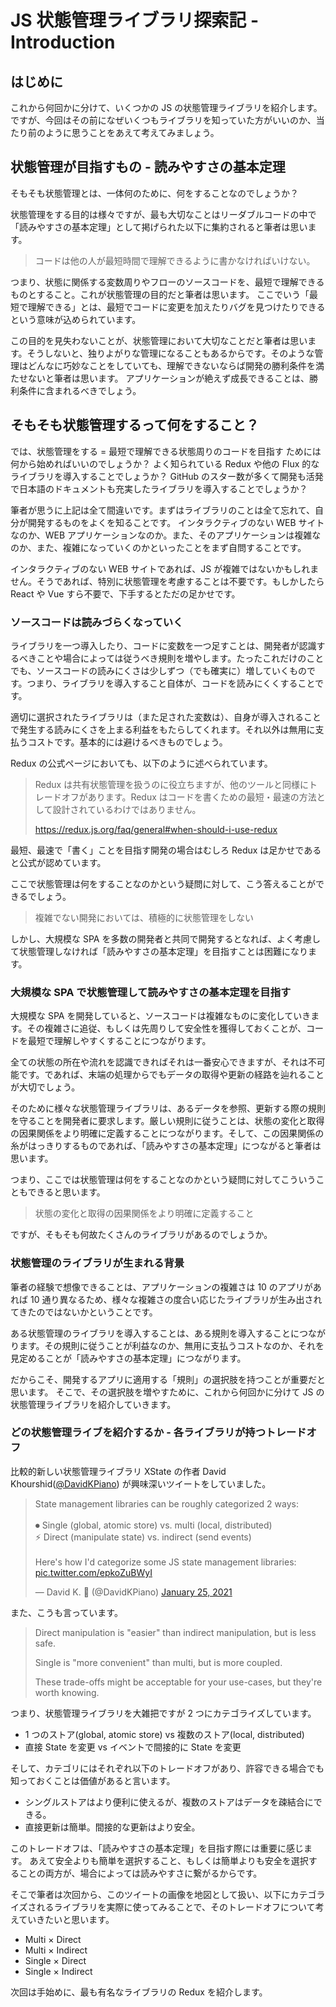 # JS 状態管理ライブラリ探索記 - Introduction

## はじめに

これから何回かに分けて、いくつかの JS の状態管理ライブラリを紹介します。
ですが、今回はその前になぜいくつもライブラリを知っていた方がいいのか、当たり前のように思うことをあえて考えてみましょう。

## 状態管理が目指すもの - 読みやすさの基本定理

そもそも状態管理とは、一体何のために、何をすることなのでしょうか？

状態管理をする目的は様々ですが、最も大切なことはリーダブルコードの中で「読みやすさの基本定理」として掲げられた以下に集約されると筆者は思います。

> コードは他の人が最短時間で理解できるように書かなければいけない。

つまり、状態に関係する変数周りやフローのソースコードを、最短で理解できるものとすること。これが状態管理の目的だと筆者は思います。
ここでいう「最短で理解できる」とは、最短でコードに変更を加えたりバグを見つけたりできるという意味が込められています。

この目的を見失わないことが、状態管理において大切なことだと筆者は思います。そうしないと、独りよがりな管理になることもあるからです。そのような管理はどんなに巧妙なことをしていても、理解できないならば開発の勝利条件を満たせないと筆者は思います。
アプリケーションが絶えず成長できることは、勝利条件に含まれるべきでしょう。

## そもそも状態管理するって何をすること？

では、状態管理をする = 最短で理解できる状態周りのコードを目指す ためには何から始めればいいのでしょうか？ よく知られている Redux や他の Flux 的なライブラリを導入することでしょうか？ GitHub のスター数が多くて開発も活発で日本語のドキュメントも充実したライブラリを導入することでしょうか？

筆者が思うに上記は全て間違いです。まずはライブラリのことは全て忘れて、自分が開発するものをよくを知ることです。
インタラクティブのない WEB サイトなのか、WEB アプリケーションなのか。また、そのアプリケーションは複雑なのか、また、複雑になっていくのかといったことをまず自問することです。

インタラクティブのない WEB サイトであれば、JS が複雑ではないかもしれません。そうであれば、特別に状態管理を考慮することは不要です。もしかしたら React や Vue すら不要で、下手するとただの足かせです。

### ソースコードは読みづらくなっていく

ライブラリを一つ導入したり、コードに変数を一つ足すことは、開発者が認識するべきことや場合によっては従うべき規則を増やします。たったこれだけのことでも、ソースコードの読みにくさは少しずつ（でも確実に）増していくものです。つまり、ライブラリを導入すること自体が、コードを読みにくくすることです。

適切に選択されたライブラリは（また足された変数は）、自身が導入されることで発生する読みにくさを上まる利益をもたらしてくれます。それ以外は無用に支払うコストです。基本的には避けるべきものでしょう。

Redux の公式ページにおいても、以下のように述べられています。

> Redux は共有状態管理を扱うのに役立ちますが、他のツールと同様にトレードオフがあります。Redux はコードを書くための最短・最速の方法として設計されているわけではありません。
>
> https://redux.js.org/faq/general#when-should-i-use-redux

最短、最速で「書く」ことを目指す開発の場合はむしろ Redux は足かせであると公式が認めています。

ここで状態管理は何をすることなのかという疑問に対して、こう答えることができるでしょう。

> 複雑でない開発においては、積極的に状態管理をしない

しかし、大規模な SPA を多数の開発者と共同で開発するとなれば、よく考慮して状態管理しなければ「読みやすさの基本定理」を目指すことは困難になります。

### 大規模な SPA で状態管理して読みやすさの基本定理を目指す

大規模な SPA を開発していると、ソースコードは複雑なものに変化していきます。その複雑さに追従、もしくは先周りして安全性を獲得しておくことが、コードを最短で理解しやすくすることにつながります。

全ての状態の所在や流れを認識できればそれは一番安心できますが、それは不可能です。であれば、末端の処理からでもデータの取得や更新の経路を辿れることが大切でしょう。

そのために様々な状態管理ライブラリは、あるデータを参照、更新する際の規則を守ることを開発者に要求します。厳しい規則に従うことは、状態の変化と取得の因果関係をより明確に定義することにつながります。そして、この因果関係の糸がはっきりするものであれば、「読みやすさの基本定理」につながると筆者は思います。

つまり、ここでは状態管理は何をすることなのかという疑問に対してこういうこともできると思います。

> 状態の変化と取得の因果関係をより明確に定義すること

ですが、そもそも何故たくさんのライブラリがあるのでしょうか。

### 状態管理のライブラリが生まれる背景

筆者の経験で想像できることは、アプリケーションの複雑さは 10 のアプリがあれば 10 通り異なるため、様々な複雑さの度合い応じたライブラリが生み出されてきたのではないかということです。

ある状態管理のライブラリを導入することは、ある規則を導入することにつながります。その規則に従うことが利益なのか、無用に支払うコストなのか、それを見定めることが「読みやすさの基本定理」につながります。

だからこそ、開発するアプリに適用する「規則」の選択肢を持つことが重要だと思います。
そこで、その選択肢を増やすために、これから何回かに分けて JS の状態管理ライブラリを紹介していきます。

### どの状態管理ライブを紹介するか - 各ライブラリが持つトレードオフ

比較的新しい状態管理ライブラリ XState の作者 David Khourshid([@DavidKPiano](https://twitter.com/davidkpiano)) が興味深いツイートをしていました。

<!-- https://twitter.com/DavidKPiano/status/1353712136372039682 -->

<blockquote class="twitter-tweet"><p lang="en" dir="ltr">State management libraries can be roughly categorized 2 ways:<br><br>⏺ Single (global, atomic store) vs. multi (local, distributed)<br>⚡️ Direct (manipulate state) vs. indirect (send events)<br><br>Here&#39;s how I&#39;d categorize some JS state management libraries: <a href="https://t.co/epkoZuBWyI">pic.twitter.com/epkoZuBWyI</a></p>&mdash; David K. 🎹 (@DavidKPiano) <a href="https://twitter.com/DavidKPiano/status/1353712136372039682?ref_src=twsrc%5Etfw">January 25, 2021</a></blockquote> <script async src="https://platform.twitter.com/widgets.js" charset="utf-8"></script>

また、こうも言っています。

> Direct manipulation is "easier" than indirect manipulation, but is less safe.
>
> Single is "more convenient" than multi, but is more coupled.
>
> These trade-offs might be acceptable for your use-cases, but they're worth knowing.

つまり、状態管理ライブラリを大雑把ですが 2 つにカテゴライズしています。

- 1 つのストア(global, atomic store) vs 複数のストア(local, distributed)
- 直接 State を変更 vs イベントで間接的に State を変更

そして、カテゴリにはそれぞれ以下のトレードオフがあり、許容できる場合でも知っておくことは価値があると言います。

- シングルストアはより便利に使えるが、複数のストアはデータを疎結合にできる。
- 直接更新は簡単。間接的な更新はより安全。

このトレードオフは、「読みやすさの基本定理」を目指す際には重要に感じます。
あえて安全よりも簡単を選択すること、もしくは簡単よりも安全を選択することの両方が、場合によっては読みやすさに繋がるからです。

そこで筆者は次回から、このツイートの画像を地図として扱い、以下にカテゴライズされるライブラリを実際に使ってみることで、そのトレードオフについて考えていきたいと思います。

- Multi × Direct
- Multi × Indirect
- Single × Direct
- Single × Indirect

次回は手始めに、最も有名なライブラリの Redux を紹介します。
